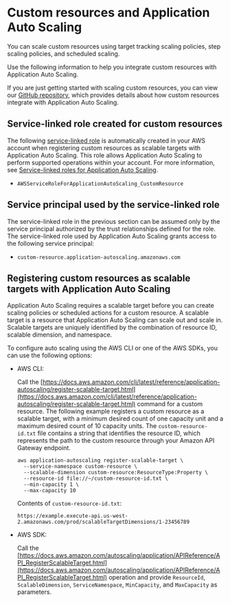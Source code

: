 # Custom resources and Application Auto Scaling<a name="services-that-can-integrate-custom"></a>

You can scale custom resources using target tracking scaling policies, step scaling policies, and scheduled scaling\. 

Use the following information to help you integrate custom resources with Application Auto Scaling\. 

If you are just getting started with scaling custom resources, you can view our [GitHub repository](https://github.com/aws/aws-auto-scaling-custom-resource), which provides details about how custom resources integrate with Application Auto Scaling\.

## Service\-linked role created for custom resources<a name="integrate-service-linked-role-custom"></a>

The following [service\-linked role](https://docs.aws.amazon.com/IAM/latest/UserGuide/using-service-linked-roles.html) is automatically created in your AWS account when registering custom resources as scalable targets with Application Auto Scaling\. This role allows Application Auto Scaling to perform supported operations within your account\. For more information, see [Service\-linked roles for Application Auto Scaling](application-auto-scaling-service-linked-roles.md)\.
+ `AWSServiceRoleForApplicationAutoScaling_CustomResource`

## Service principal used by the service\-linked role<a name="integrate-service-principal-custom"></a>

The service\-linked role in the previous section can be assumed only by the service principal authorized by the trust relationships defined for the role\. The service\-linked role used by Application Auto Scaling grants access to the following service principal: 
+ `custom-resource.application-autoscaling.amazonaws.com`

## Registering custom resources as scalable targets with Application Auto Scaling<a name="integrate-register-custom"></a>

Application Auto Scaling requires a scalable target before you can create scaling policies or scheduled actions for a custom resource\. A scalable target is a resource that Application Auto Scaling can scale out and scale in\. Scalable targets are uniquely identified by the combination of resource ID, scalable dimension, and namespace\. 

To configure auto scaling using the AWS CLI or one of the AWS SDKs, you can use the following options:
+ AWS CLI: 

  Call the [https://docs.aws.amazon.com/cli/latest/reference/application-autoscaling/register-scalable-target.html](https://docs.aws.amazon.com/cli/latest/reference/application-autoscaling/register-scalable-target.html) command for a custom resource\. The following example registers a custom resource as a scalable target, with a minimum desired count of one capacity unit and a maximum desired count of 10 capacity units\. The `custom-resource-id.txt` file contains a string that identifies the resource ID, which represents the path to the custom resource through your Amazon API Gateway endpoint\.

  ```
  aws application-autoscaling register-scalable-target \
    --service-namespace custom-resource \
    --scalable-dimension custom-resource:ResourceType:Property \
    --resource-id file://~/custom-resource-id.txt \
    --min-capacity 1 \
    --max-capacity 10
  ```

  Contents of `custom-resource-id.txt`:

  ```
  https://example.execute-api.us-west-2.amazonaws.com/prod/scalableTargetDimensions/1-23456789
  ```
+ AWS SDK: 

  Call the [https://docs.aws.amazon.com/autoscaling/application/APIReference/API_RegisterScalableTarget.html](https://docs.aws.amazon.com/autoscaling/application/APIReference/API_RegisterScalableTarget.html) operation and provide `ResourceId`, `ScalableDimension`, `ServiceNamespace`, `MinCapacity`, and `MaxCapacity` as parameters\. 